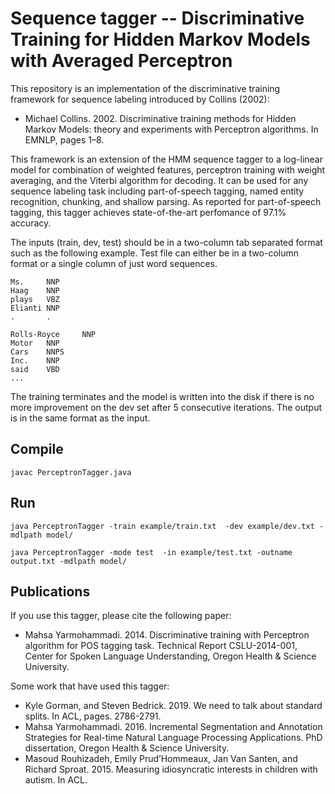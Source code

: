Sequence tagger -- Discriminative Training for Hidden Markov Models with Averaged Perceptron
============================================================================================

This repository is an implementation of the discriminative training framework for sequence labeling introduced by Collins (2002):
+ Michael Collins. 2002. Discriminative training methods for Hidden Markov Models: theory and experiments with Perceptron algorithms. In EMNLP, pages 1–8.

This framework is an extension of the HMM sequence tagger to a log-linear model for combination of weighted features, perceptron training with weight averaging, and the Viterbi algorithm for decoding. It can be used for any sequence labeling task including part-of-speech tagging, named entity recognition, chunking, and shallow parsing. As reported for part-of-speech tagging, this tagger achieves state-of-the-art perfomance of 97.1\% accuracy.



The inputs (train, dev, test) should be in a two-column tab separated format such as the following example. Test file can either be in a two-column format or a single column of just word sequences.

```
Ms.     NNP
Haag    NNP
plays   VBZ
Elianti NNP
.       .

Rolls-Royce     NNP
Motor   NNP
Cars    NNPS
Inc.    NNP
said    VBD
...
```

The training terminates and the model is written into the disk if there is no more
improvement on the dev set after 5 consecutive iterations. The output is in the same
format as the input.

Compile
-------
``javac PerceptronTagger.java``

Run
---
``java PerceptronTagger -train example/train.txt  -dev example/dev.txt -mdlpath model/``

``java PerceptronTagger -mode test  -in example/test.txt -outname output.txt -mdlpath model/``


Publications
------------

If you use this tagger, please cite the following paper:

+ Mahsa Yarmohammadi. 2014. Discriminative training with Perceptron algorithm for POS tagging task. Technical Report CSLU-2014-001, Center for Spoken Language Understanding, Oregon Health & Science University.

Some work that have used this tagger:

+ Kyle Gorman, and Steven Bedrick. 2019. We need to talk about standard splits. In ACL, pages. 2786-2791.
+ Mahsa Yarmohammadi. 2016. Incremental Segmentation and Annotation Strategies for Real-time Natural Language Processing Applications. PhD dissertation, Oregon Health & Science University.
+ Masoud Rouhizadeh, Emily Prud’Hommeaux, Jan Van Santen, and Richard Sproat. 2015. Measuring idiosyncratic interests in children with autism. In ACL.

